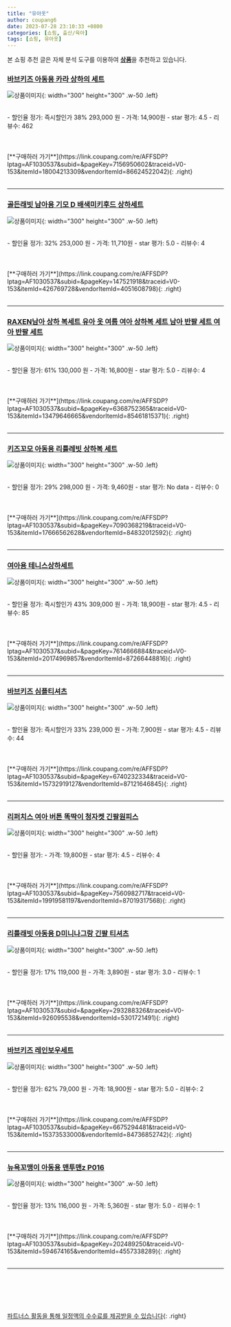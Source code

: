 ```yaml
---
title: "유아옷"
author: coupang6
date: 2023-07-28 23:10:33 +0800
categories: [쇼핑, 출산/육아]
tags: [쇼핑, 유아옷]
---
```


본 쇼핑 추천 글은 자체 분석 도구를 이용하여 [**상품**](https://link.coupang.com/a/bao1ui)을 추천하고 있습니다.

### [바브키즈 아동용 카라 상하의 세트](https://link.coupang.com/re/AFFSDP?lptag=AF1030537&subid=&pageKey=7156950602&traceid=V0-153&itemId=18004213309&vendorItemId=86624522042)

![상품이미지](https://thumbnail8.coupangcdn.com/thumbnails/remote/230x230ex/image/vendor_inventory/471b/b23e2dcc1ae724373fa10434c9437cdb6b4ac364620d671040f85925423f.jpg){: width="300" height="300" .w-50 .left}


<br>
- 할인율 정가: 즉시할인가 38%  293,000   원
- 가격: 14,900원
- star 평가: 4.5
- 리뷰수: 462
<br>
<br>
<br>
<br>
[**구매하러 가기**](https://link.coupang.com/re/AFFSDP?lptag=AF1030537&subid=&pageKey=7156950602&traceid=V0-153&itemId=18004213309&vendorItemId=86624522042){: .right}
<br>
<br>

---

### [골든래빗 남아용 기모 D 배색미키후드 상하세트](https://link.coupang.com/re/AFFSDP?lptag=AF1030537&subid=&pageKey=147521918&traceid=V0-153&itemId=426769728&vendorItemId=4051608798)

![상품이미지](https://thumbnail7.coupangcdn.com/thumbnails/remote/230x230ex/image/retail/images/4356484320710583-51c3fa7d-e859-48ce-9880-3e4d8e842715.jpg){: width="300" height="300" .w-50 .left}


<br>
- 할인율 정가: 32%  253,000   원
- 가격: 11,710원
- star 평가: 5.0
- 리뷰수: 4
<br>
<br>
<br>
<br>
[**구매하러 가기**](https://link.coupang.com/re/AFFSDP?lptag=AF1030537&subid=&pageKey=147521918&traceid=V0-153&itemId=426769728&vendorItemId=4051608798){: .right}
<br>
<br>

---

### [RAXEN남아 상하 복세트 유아 옷 여름 여아 상하복 세트 남아 반팔 세트 여아 반팔 세트](https://link.coupang.com/re/AFFSDP?lptag=AF1030537&subid=&pageKey=6368752365&traceid=V0-153&itemId=13479646665&vendorItemId=85461815371)

![상품이미지](https://thumbnail8.coupangcdn.com/thumbnails/remote/230x230ex/image/vendor_inventory/98cd/3d249e4e8eb8771b991f990aef8ae584c6d3efba84bbc8a08e82ff8adf7f.jpg){: width="300" height="300" .w-50 .left}


<br>
- 할인율 정가: 61%  130,000   원
- 가격: 16,800원
- star 평가: 5.0
- 리뷰수: 4
<br>
<br>
<br>
<br>
[**구매하러 가기**](https://link.coupang.com/re/AFFSDP?lptag=AF1030537&subid=&pageKey=6368752365&traceid=V0-153&itemId=13479646665&vendorItemId=85461815371){: .right}
<br>
<br>

---

### [키즈꼬모 아동용 리틀레빗 상하복 세트](https://link.coupang.com/re/AFFSDP?lptag=AF1030537&subid=&pageKey=7090368219&traceid=V0-153&itemId=17666562628&vendorItemId=84832012592)

![상품이미지](https://thumbnail8.coupangcdn.com/thumbnails/remote/230x230ex/image/rs_quotation_api/rphiwx3k/189f2f533cf947358e1907aa814f1e0c.jpg){: width="300" height="300" .w-50 .left}


<br>
- 할인율 정가: 29%  298,000   원
- 가격: 9,460원
- star 평가: No data
- 리뷰수: 0
<br>
<br>
<br>
<br>
[**구매하러 가기**](https://link.coupang.com/re/AFFSDP?lptag=AF1030537&subid=&pageKey=7090368219&traceid=V0-153&itemId=17666562628&vendorItemId=84832012592){: .right}
<br>
<br>

---

### [여아용 테니스상하세트](https://link.coupang.com/re/AFFSDP?lptag=AF1030537&subid=&pageKey=7614666884&traceid=V0-153&itemId=20174969857&vendorItemId=87266448816)

![상품이미지](https://thumbnail6.coupangcdn.com/thumbnails/remote/230x230ex/image/vendor_inventory/65a6/3b050e671cf2f1d9ea21999bc26684555b259bfc8a03355463bf51cc3591.jpg){: width="300" height="300" .w-50 .left}


<br>
- 할인율 정가: 즉시할인가 43%  309,000   원
- 가격: 18,900원
- star 평가: 4.5
- 리뷰수: 85
<br>
<br>
<br>
<br>
[**구매하러 가기**](https://link.coupang.com/re/AFFSDP?lptag=AF1030537&subid=&pageKey=7614666884&traceid=V0-153&itemId=20174969857&vendorItemId=87266448816){: .right}
<br>
<br>

---

### [바브키즈 심플티셔츠](https://link.coupang.com/re/AFFSDP?lptag=AF1030537&subid=&pageKey=6740232334&traceid=V0-153&itemId=15732919127&vendorItemId=87121646845)

![상품이미지](https://thumbnail7.coupangcdn.com/thumbnails/remote/230x230ex/image/vendor_inventory/904c/b1e866fc61494ac11db9b4c804afd80b3b23e92cceb57a360da93e86c85a.jpg){: width="300" height="300" .w-50 .left}


<br>
- 할인율 정가: 즉시할인가 33%  239,000   원
- 가격: 7,900원
- star 평가: 4.5
- 리뷰수: 44
<br>
<br>
<br>
<br>
[**구매하러 가기**](https://link.coupang.com/re/AFFSDP?lptag=AF1030537&subid=&pageKey=6740232334&traceid=V0-153&itemId=15732919127&vendorItemId=87121646845){: .right}
<br>
<br>

---

### [리퍼치스 여아 버튼 똑딱이 청자켓 긴팔원피스](https://link.coupang.com/re/AFFSDP?lptag=AF1030537&subid=&pageKey=7560982717&traceid=V0-153&itemId=19919581197&vendorItemId=87019317568)

![상품이미지](https://thumbnail10.coupangcdn.com/thumbnails/remote/230x230ex/image/vendor_inventory/40d0/2bf129c9ab2d574af7302569895bc08b27a82371e98e46c52d43c76fee4d.jpg){: width="300" height="300" .w-50 .left}


<br>
- 할인율 정가: 
- 가격: 19,800원
- star 평가: 4.5
- 리뷰수: 4
<br>
<br>
<br>
<br>
[**구매하러 가기**](https://link.coupang.com/re/AFFSDP?lptag=AF1030537&subid=&pageKey=7560982717&traceid=V0-153&itemId=19919581197&vendorItemId=87019317568){: .right}
<br>
<br>

---

### [리틀래빗 아동용 D미니나그랑 긴팔 티셔츠](https://link.coupang.com/re/AFFSDP?lptag=AF1030537&subid=&pageKey=293288326&traceid=V0-153&itemId=926095538&vendorItemId=5301721491)

![상품이미지](https://thumbnail9.coupangcdn.com/thumbnails/remote/230x230ex/image/retail/images/2019/09/02/13/2/3341cee7-ee82-4284-b6c6-376366548136.jpg){: width="300" height="300" .w-50 .left}


<br>
- 할인율 정가: 17%  119,000   원
- 가격: 3,890원
- star 평가: 3.0
- 리뷰수: 1
<br>
<br>
<br>
<br>
[**구매하러 가기**](https://link.coupang.com/re/AFFSDP?lptag=AF1030537&subid=&pageKey=293288326&traceid=V0-153&itemId=926095538&vendorItemId=5301721491){: .right}
<br>
<br>

---

### [바브키즈 레인보우세트](https://link.coupang.com/re/AFFSDP?lptag=AF1030537&subid=&pageKey=6675294481&traceid=V0-153&itemId=15373533000&vendorItemId=84736852742)

![상품이미지](https://thumbnail9.coupangcdn.com/thumbnails/remote/230x230ex/image/vendor_inventory/c2f1/22121150e9972a09ea067dfe9f66f53db2d612ead71947a61c3dad79bb3b.jpg){: width="300" height="300" .w-50 .left}


<br>
- 할인율 정가: 62%  79,000   원
- 가격: 18,900원
- star 평가: 5.0
- 리뷰수: 2
<br>
<br>
<br>
<br>
[**구매하러 가기**](https://link.coupang.com/re/AFFSDP?lptag=AF1030537&subid=&pageKey=6675294481&traceid=V0-153&itemId=15373533000&vendorItemId=84736852742){: .right}
<br>
<br>

---

### [뉴욕꼬맹이 아동용 맨투맨z P016](https://link.coupang.com/re/AFFSDP?lptag=AF1030537&subid=&pageKey=202489250&traceid=V0-153&itemId=594674165&vendorItemId=4557338289)

![상품이미지](https://thumbnail7.coupangcdn.com/thumbnails/remote/230x230ex/image/retail/images/2019/03/28/10/3/b50d8fb3-dc16-4877-aa83-a786b00c3d36.jpg){: width="300" height="300" .w-50 .left}


<br>
- 할인율 정가: 13%  116,000   원
- 가격: 5,360원
- star 평가: 5.0
- 리뷰수: 1
<br>
<br>
<br>
<br>
[**구매하러 가기**](https://link.coupang.com/re/AFFSDP?lptag=AF1030537&subid=&pageKey=202489250&traceid=V0-153&itemId=594674165&vendorItemId=4557338289){: .right}
<br>
<br>

---
<br><br><br><br><br> [파트너스 활동을 통해 일정액의 수수료를 제공받을 수 있습니다](https://link.coupang.com/a/bao1ui){: .right}